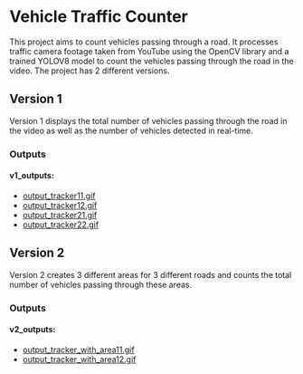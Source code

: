 # Vehicle Traffic Counter

This project aims to count vehicles passing through a road. It processes traffic camera footage taken from YouTube using the OpenCV library and a trained YOLOV8 model to count the vehicles passing through the road in the video. The project has 2 different versions.

## Version 1
Version 1 displays the total number of vehicles passing through the road in the video as well as the number of vehicles detected in real-time.

### Outputs
#### v1_outputs:
- [output_tracker11.gif](https://github.com/kerimbirtem/OpenCV_YoloV8_vehicle_counter/tree/main/output_tracker11.gif)
- [output_tracker12.gif](https://github.com/kerimbirtem/OpenCV_YoloV8_vehicle_counter/tree/main/output_tracker12.gif)
- [output_tracker21.gif](https://github.com/kerimbirtem/OpenCV_YoloV8_vehicle_counter/tree/main/output_tracker21.gif)
- [output_tracker22.gif](https://github.com/kerimbirtem/OpenCV_YoloV8_vehicle_counter/tree/main/output_tracker22.gif)

## Version 2
Version 2 creates 3 different areas for 3 different roads and counts the total number of vehicles passing through these areas.

### Outputs
#### v2_outputs:
- [output_tracker_with_area11.gif](https://github.com/kerimbirtem/OpenCV_YoloV8_vehicle_counter/tree/main/output_tracker_with_area11.gif)
- [output_tracker_with_area12.gif](https://github.com/kerimbirtem/OpenCV_YoloV8_vehicle_counter/tree/main/output_tracker_with_area12.gif)
